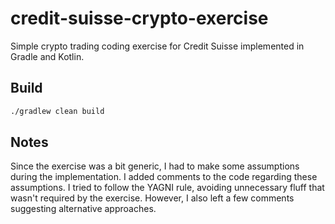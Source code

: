 # credit-suisse-crypto-exercise

Simple crypto trading coding exercise for Credit Suisse implemented in Gradle and Kotlin.

## Build

```bash
./gradlew clean build
```

## Notes

Since the exercise was a bit generic, I had to make some assumptions during the implementation.
I added comments to the code regarding these assumptions. I tried to follow the YAGNI rule, avoiding unnecessary fluff that wasn't required by the exercise.
However, I also left a few comments suggesting alternative approaches.
